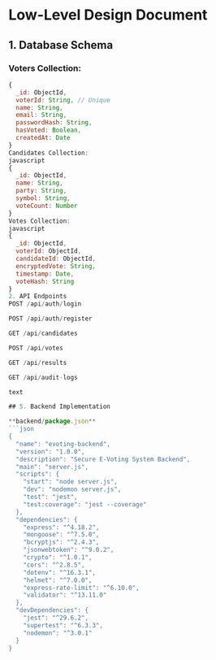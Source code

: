 # Low-Level Design Document

## 1. Database Schema
### Voters Collection:
```javascript
{
  _id: ObjectId,
  voterId: String, // Unique
  name: String,
  email: String,
  passwordHash: String,
  hasVoted: Boolean,
  createdAt: Date
}
Candidates Collection:
javascript
{
  _id: ObjectId,
  name: String,
  party: String,
  symbol: String,
  voteCount: Number
}
Votes Collection:
javascript
{
  _id: ObjectId,
  voterId: ObjectId,
  candidateId: ObjectId,
  encryptedVote: String,
  timestamp: Date,
  voteHash: String
}
2. API Endpoints
POST /api/auth/login

POST /api/auth/register

GET /api/candidates

POST /api/votes

GET /api/results

GET /api/audit-logs

text

## 5. Backend Implementation

**backend/package.json**
```json
{
  "name": "evoting-backend",
  "version": "1.0.0",
  "description": "Secure E-Voting System Backend",
  "main": "server.js",
  "scripts": {
    "start": "node server.js",
    "dev": "nodemon server.js",
    "test": "jest",
    "test:coverage": "jest --coverage"
  },
  "dependencies": {
    "express": "^4.18.2",
    "mongoose": "^7.5.0",
    "bcryptjs": "^2.4.3",
    "jsonwebtoken": "^9.0.2",
    "crypto": "^1.0.1",
    "cors": "^2.8.5",
    "dotenv": "^16.3.1",
    "helmet": "^7.0.0",
    "express-rate-limit": "^6.10.0",
    "validator": "^13.11.0"
  },
  "devDependencies": {
    "jest": "^29.6.2",
    "supertest": "^6.3.3",
    "nodemon": "^3.0.1"
  }
}
